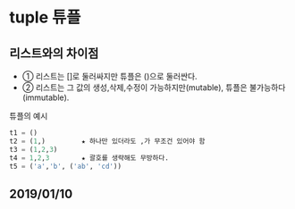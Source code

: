# tuple 튜플

## 리스트와의 차이점
- ① 리스트는 []로 둘러싸지만 튜플은 ()으로 둘러싼다.
- ② 리스트는 그 값의 생성,삭제,수정이 가능하지만(mutable), 튜플은 불가능하다(immutable).


튜플의 예시

```python
t1 = ()
t2 = (1,)         ★ 하나만 있더라도 ,가 무조건 있어야 함
t3 = (1,2,3)
t4 = 1,2,3        ★ 괄호를 생략해도 무방하다.
t5 = ('a','b', ('ab', 'cd'))
```


## 2019/01/10
